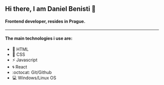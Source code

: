 ## Hi there, I am Daniel Benisti 👋

#### Frontend developer, resides in Prague. 
<hr>

#### The main technologies i use are:

- :bookmark_tabs: HTML
- :pencil: CSS
- :zap: Javascript
- :cyclone: React
- :octocat: Git/Github
- :computer: Windows/Linux OS 




<!--
**virusxd521/virusxd521** is a ✨ _special_ ✨ repository because its `README.md` (this file) appears on your GitHub profile.

Here are some ideas to get you started:

- 🔭 I’m currently working on ...
- 🌱 I’m currently learning ...
- 👯 I’m looking to collaborate on ...
- 🤔 I’m looking for help with ...
- 💬 Ask me about ...
- 📫 How to reach me: ...
- 😄 Pronouns: ...
- ⚡ Fun fact: ...
-->
